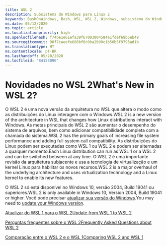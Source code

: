 ```yaml
---
title: WSL 2
description: Subsistema do Windows para Linux 2
keywords: BashOnWindows, Bash, WSL, WSL 2, Windows, subsistema do Windows para Linux, subsistema do Windows, Ubuntu, Debian, Suse, Windows 10, instalar
ms.date: 05/12/2020
ms.topic: article
ms.localizationpriority: high
ms.openlocfilehash: f74be1e61efa39f67093004584a1fdef69b5eb48
ms.sourcegitcommit: 90f7caeefe886bf6c0ba2b90c1b56b5f9795ad1b
ms.translationtype: HT
ms.contentlocale: pt-BR
ms.lasthandoff: 05/28/2020
ms.locfileid: "84153096"
---
```

# <a name="whats-new-in-wsl-2"></a><span data-ttu-id="b4dfc-104">Novidades no WSL 2</span><span class="sxs-lookup"><span data-stu-id="b4dfc-104">What's New in WSL 2?</span></span>

<span data-ttu-id="b4dfc-105">O WSL 2 é uma nova versão da arquitetura no WSL que altera o modo como as distribuições do Linux interagem com o Windows.</span><span class="sxs-lookup"><span data-stu-id="b4dfc-105">WSL 2 is a new version of the architecture in WSL that changes how Linux distributions interact with Windows.</span></span> <span data-ttu-id="b4dfc-106">As metas principais do WSL 2 são aumentar o desempenho do sistema de arquivos, bem como adicionar compatibilidade completa com a chamada do sistema.</span><span class="sxs-lookup"><span data-stu-id="b4dfc-106">WSL 2 has the primary goals of increasing file system performance and adding full system call compatibility.</span></span> <span data-ttu-id="b4dfc-107">As distribuições do Linux podem ser executadas como WSL 1 ou WSL 2 e podem ser alternadas a qualquer momento.</span><span class="sxs-lookup"><span data-stu-id="b4dfc-107">Each Linux distribution can run as WSL 1 or a WSL 2 and can be switched between at any time.</span></span> <span data-ttu-id="b4dfc-108">O WSL 2 é uma importante revisão da arquitetura subjacente e usa a tecnologia de virtualização e um kernel Linux para habilitar os novos recursos.</span><span class="sxs-lookup"><span data-stu-id="b4dfc-108">WSL 2 is a major overhaul of the underlying architecture and uses virtualization technology and a Linux kernel to enable its new features.</span></span>

<span data-ttu-id="b4dfc-109">O WSL 2 só está disponível no Windows 10, versão 2004, Build 19041 ou superiores.</span><span class="sxs-lookup"><span data-stu-id="b4dfc-109">WSL 2 is only available in Windows 10, Version 2004, Build 19041 or higher.</span></span> <span data-ttu-id="b4dfc-110">Você pode precisar [atualizar sua versão do Windows](ms-settings:windowsupdate).</span><span class="sxs-lookup"><span data-stu-id="b4dfc-110">You may need to [update your Windows version](ms-settings:windowsupdate).</span></span>

[<span data-ttu-id="b4dfc-111">Atualizar do WSL 1 para o WSL 2</span><span class="sxs-lookup"><span data-stu-id="b4dfc-111">Update from WSL 1 to WSL 2</span></span>](./install-win10.md#update-to-wsl-2)

[<span data-ttu-id="b4dfc-112">Perguntas frequentes sobre o WSL 2</span><span class="sxs-lookup"><span data-stu-id="b4dfc-112">Frequently Asked Questions about WSL 2</span></span>](./wsl2-faq.md)

[<span data-ttu-id="b4dfc-113">Comparação entre o WSL 2 e o WSL 1</span><span class="sxs-lookup"><span data-stu-id="b4dfc-113">Comparing WSL 2 and WSL 1</span></span>](./compare-versions.md)
